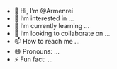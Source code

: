 - 👋 Hi, I’m @Armenrei
- 👀 I’m interested in ...
- 🌱 I’m currently learning ...
- 💞️ I’m looking to collaborate on ...
- 📫 How to reach me ...
- 😄 Pronouns: ...
- ⚡ Fun fact: ...

<!---
Armenrei/Armenrei is a ✨ special ✨ repository because its `README.md` (this file) appears on your GitHub profile.
You can click the Preview link to take a look at your changes.
--->
